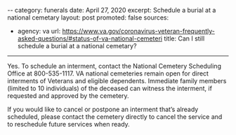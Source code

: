 --
category: funerals
date: April 27, 2020
excerpt: Schedule a burial at a national cemetary
layout: post
promoted: false
sources:
- agency: va
  url: https://www.va.gov/coronavirus-veteran-frequently-asked-questions/#status-of-va-national-cemeteri
title: Can I still schedule a burial at a national cemetary?
---

Yes. To schedule an interment, contact the National Cemetery Scheduling Office at 800-535-1117. VA national cemeteries remain open for direct interments of Veterans and eligible dependents. Immediate family members (limited to 10 individuals) of the deceased can witness the interment, if requested and approved by the cemetery.

If you would like to cancel or postpone an interment that’s already scheduled, please contact the cemetery directly to cancel the service and to reschedule future services when ready.
